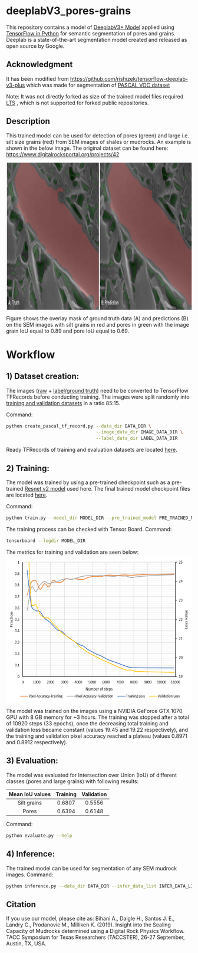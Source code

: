 # deeplabV3_pores-grains

This repository contains a model of [DeeplabV3+ Model](https://arxiv.org/abs/1802.02611) applied using [TensorFlow in Python](https://github.com/tensorflow/models/tree/master/research/deeplab) for semantic segmentation of pores and grains. Deeplab is a state-of-the-art segmentation model created and released as open source by Google.

## Acknowledgment
It has been modified from https://github.com/rishizek/tensorflow-deeplab-v3-plus which was made for segmentation of [PASCAL VOC dataset](http://host.robots.ox.ac.uk/pascal/VOC/)

Note: It was not directly forked as size of the trained model files required [LTS](https://git-lfs.github.com/) , which is not supported for forked public repositories.

## Description
This trained model can be used for detection of pores (green) and large i.e. silt size grains (red) from SEM images of shales or mudrocks. An example is shown in the below image. The original dataset can be found here: https://www.digitalrocksportal.org/projects/42

<img src="https://github.com/abhishekdbihani/deeplabV3_pores-grains/blob/master/images/sem_sample1.png" align="middle" width="800" height="400" alt="SEM image: pores and grains" >

Figure shows the overlay mask of ground truth data (A) and predictions (B) on the SEM images with silt grains in red and pores in green with the image grain IoU equal to 0.89 and pore IoU equal to 0.69.

# Workflow

## 1) Dataset creation: 
The images ([raw](https://github.com/abhishekdbihani/deeplabV3_pores-grains/tree/master/dataset/data/JPEGImages) + [label/ground truth](https://github.com/abhishekdbihani/deeplabV3_pores-grains/tree/master/dataset/data/SegmentationClassRaw)) need to be converted to TensorFlow TFRecords before conducting training. The images were split randomly into [training and validation datasets](https://github.com/abhishekdbihani/deeplabV3_pores-grains/tree/master/dataset/data/ImageSets) in a ratio 85:15.

Command:
```bash
python create_pascal_tf_record.py --data_dir DATA_DIR \
                                  --image_data_dir IMAGE_DATA_DIR \
                                  --label_data_dir LABEL_DATA_DIR
```
Ready TFRecords of training and evaluation datasets are located [here](https://github.com/abhishekdbihani/deeplabV3_pores-grains/tree/master/dataset/tfrecord).

## 2) Training: 
The model was trained by using a pre-trained checkpoint such as a pre-trained [Resnet v2 model](http://download.tensorflow.org/models/resnet_v2_101_2017_04_14.tar.gz) used here. The final trained model checkpoint files are located [here](https://github.com/abhishekdbihani/deeplabV3_pores-grains/tree/master/dataset/model).

Command:
```bash
python train.py --model_dir MODEL_DIR --pre_trained_model PRE_TRAINED_MODEL
```

The training process can be checked with Tensor Board.
Command:
```bash
tensorboard --logdir MODEL_DIR
```
The metrics for training and validation are seen below:
<img src="https://github.com/abhishekdbihani/deeplabV3_pores-grains/blob/master/images/deeplab_metrics.png" align="middle" width="600" height="400" alt="SEM image model: metrics" >

The model was trained on the images using a NVIDIA GeForce GTX 1070 GPU with 8 GB memory for ~3 hours. The training was stopped after a total of 10920 steps (33 epochs), once the decreasing total training and validation loss became constant (values 19.45 and 19.22 respectively), and the training and validation pixel accuracy reached a plateau (values 0.8971 and 0.8912 respectively). 

## 3) Evaluation:
The model was evaluated for Intersection over Union (IoU) of different classes (pores and large grains) with following results:


| Mean IoU values  | Training | Validation | 
|:----------------:|:--------:|:----------:|
| Silt grains      |  0.6807  |  0.5556    |
| Pores            |  0.6394  |  0.6148    |   

Command:

```bash
python evaluate.py --help
```

## 4) Inference:
The trained model can be used for segmentation of any SEM mudrock images.
Command:
```bash
python inference.py --data_dir DATA_DIR --infer_data_list INFER_DATA_LIST --model_dir MODEL_DIR 
```

## Citation
If you use our model, please cite as: 
Bihani A., Daigle H., Santos J. E., Landry C., Prodanovic M., Milliken K. (2019). Insight into the Sealing Capacity of Mudrocks determined using a Digital Rock Physics Workflow. TACC Symposium for Texas Researchers (TACCSTER), 26-27 September, Austin, TX, USA. 



